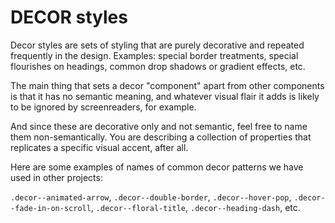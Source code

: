 # DECOR styles

Decor styles are sets of styling that are purely decorative and repeated frequently in the design. Examples:  special border treatments, special flourishes on headings, common drop shadows or gradient effects, etc.

The main thing that sets a decor "component" apart from other components is that it has no semantic meaning, and whatever visual flair it adds is likely to be ignored by screenreaders, for example.

And since these are decorative only and not semantic, feel free to name them non-semantically. You are describing a collection of properties that replicates a specific visual accent, after all.

Here are some examples of names of common decor patterns we have used in other projects:

`.decor--animated-arrow`, `.decor--double-border`, `.decor--hover-pop`, `.decor--fade-in-on-scroll`, `.decor--floral-title`, `.decor--heading-dash`, etc.